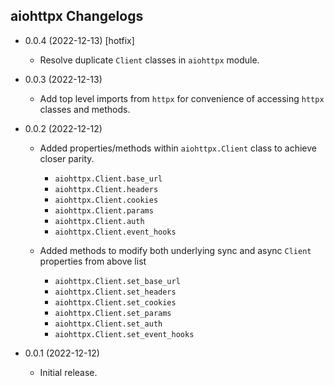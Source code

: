## aiohttpx Changelogs
- 0.0.4 (2022-12-13) [hotfix]
  - Resolve duplicate `Client` classes in `aiohttpx` module.

- 0.0.3 (2022-12-13)
  - Add top level imports from `httpx` for convenience of accessing `httpx` classes and methods.


- 0.0.2 (2022-12-12)
  - Added properties/methods within `aiohttpx.Client` class to achieve closer parity.
    - `aiohttpx.Client.base_url`
    - `aiohttpx.Client.headers`
    - `aiohttpx.Client.cookies`
    - `aiohttpx.Client.params`
    - `aiohttpx.Client.auth`
    - `aiohttpx.Client.event_hooks`
  
  - Added methods to modify both underlying sync and async `Client` properties from above list
    - `aiohttpx.Client.set_base_url`
    - `aiohttpx.Client.set_headers`
    - `aiohttpx.Client.set_cookies`
    - `aiohttpx.Client.set_params`
    - `aiohttpx.Client.set_auth`
    - `aiohttpx.Client.set_event_hooks`


- 0.0.1 (2022-12-12)
    - Initial release.